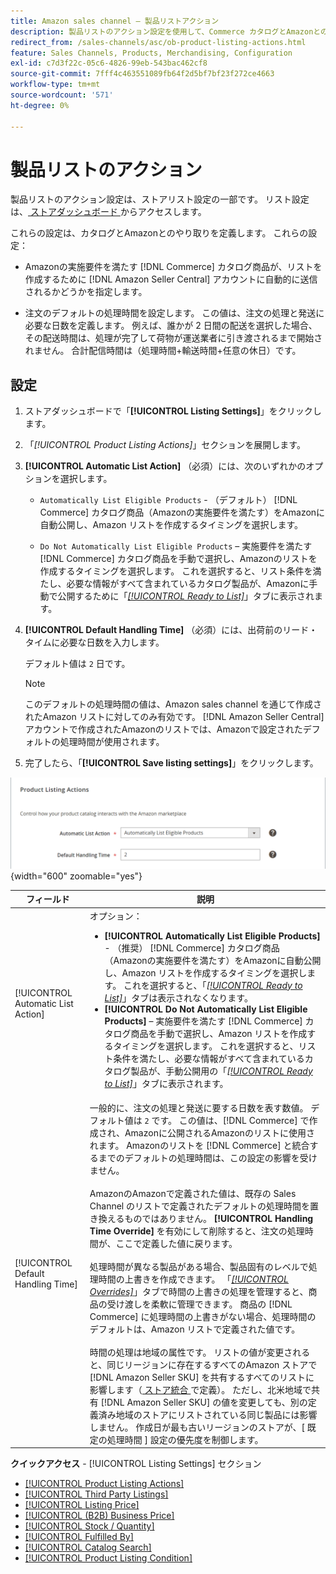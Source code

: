 ```yaml
---
title: Amazon sales channel – 製品リストアクション
description: 製品リストのアクション設定を使用して、Commerce カタログとAmazonとのやり取りを定義します。
redirect_from: /sales-channels/asc/ob-product-listing-actions.html
feature: Sales Channels, Products, Merchandising, Configuration
exl-id: c7d3f22c-05c6-4826-99eb-543bac462cf8
source-git-commit: 7fff4c463551089fb64f2d5bf7bf23f272ce4663
workflow-type: tm+mt
source-wordcount: '571'
ht-degree: 0%

---
```


# 製品リストのアクション

製品リストのアクション設定は、ストアリスト設定の一部です。 リスト設定は、[ ストアダッシュボード ](./amazon-store-dashboard.md) からアクセスします。

これらの設定は、カタログとAmazonとのやり取りを定義します。 これらの設定：

- Amazonの実施要件を満たす [!DNL Commerce] カタログ商品が、リストを作成するために [!DNL Amazon Seller Central] アカウントに自動的に送信されるかどうかを指定します。

- 注文のデフォルトの処理時間を設定します。 この値は、注文の処理と発送に必要な日数を定義します。 例えば、誰かが 2 日間の配送を選択した場合、その配送時間は、処理が完了して荷物が運送業者に引き渡されるまで開始されません。 合計配信時間は（処理時間+輸送時間+任意の休日）です。

## 設定

1. ストアダッシュボードで「**[!UICONTROL Listing Settings]**」をクリックします。

1. 「_[!UICONTROL Product Listing Actions]_」セクションを展開します。

1. **[!UICONTROL Automatic List Action]** （必須）には、次のいずれかのオプションを選択します。

   - `Automatically List Eligible Products` - （デフォルト） [!DNL Commerce] カタログ商品（Amazonの実施要件を満たす）をAmazonに自動公開し、Amazon リストを作成するタイミングを選択します。

   - `Do Not Automatically List Eligible Products` – 実施要件を満たす [!DNL Commerce] カタログ商品を手動で選択し、Amazonのリストを作成するタイミングを選択します。 これを選択すると、リスト条件を満たし、必要な情報がすべて含まれているカタログ製品が、Amazonに手動で公開するために「[_[!UICONTROL Ready to List]_](./ready-to-list.md)」タブに表示されます。

1. **[!UICONTROL Default Handling Time]** （必須）には、出荷前のリード・タイムに必要な日数を入力します。

   デフォルト値は `2` 日です。

   >[!NOTE]
   >
   >このデフォルトの処理時間の値は、Amazon sales channel を通じて作成されたAmazon リストに対してのみ有効です。 [!DNL Amazon Seller Central] アカウントで作成されたAmazonのリストでは、Amazonで設定されたデフォルトの処理時間が使用されます。

1. 完了したら、「**[!UICONTROL Save listing settings]**」をクリックします。

![ 製品リストのアクション ](assets/amazon-product-listing-actions.png){width="600" zoomable="yes"}

| フィールド | 説明 |
|------------------------------------|-----------------------------------------------------------------------------------------------------------------------------------------------------------------------------------------------------------------------------------------------------------------------------------------------------------------------------------------------------------------------------------------------------------------------------------------------------------------------------------------------------------------------------------------------------------------------------------------------------------------------------------------------------------------------------------------------------------------------------------------------------------------------------------------------------------------------------------------------------------------------------------------------------------------------------------------------------------------------------------------------------------------------------------------------------------------------------------------------------------------------------------------------------------------------------------------------------------------------------------------------------------------------------------------------------------------------------------------------------------------------------------------------------------------------------------------------------------------------------------------------------------------------------------------------------------------------------------------------------------------------------------------------------------------------------------------|
| [!UICONTROL Automatic List Action] | オプション：<ul><li>**[!UICONTROL Automatically List Eligible Products]** - （推奨） [!DNL Commerce] カタログ商品（Amazonの実施要件を満たす）をAmazonに自動公開し、Amazon リストを作成するタイミングを選択します。 これを選択すると、「[_[!UICONTROL Ready to List]_](./ready-to-list.md)」タブは表示されなくなります。 </li><li>**[!UICONTROL Do Not Automatically List Eligible Products]** – 実施要件を満たす [!DNL Commerce] カタログ商品を手動で選択し、Amazon リストを作成するタイミングを選択します。 これを選択すると、リスト条件を満たし、必要な情報がすべて含まれているカタログ製品が、手動公開用の「[_[!UICONTROL Ready to List]_](./ready-to-list.md)」タブに表示されます。</li></ul> |
| [!UICONTROL Default Handling Time] | 一般的に、注文の処理と発送に要する日数を表す数値。 デフォルト値は `2` です。 この値は、[!DNL Commerce] で作成され、Amazonに公開されるAmazonのリストに使用されます。 Amazonのリストを [!DNL Commerce] と統合するまでのデフォルトの処理時間は、この設定の影響を受けません。<br><br>AmazonのAmazonで定義された値は、既存の Sales Channel のリストで定義されたデフォルトの処理時間を置き換えるものではありません。 **[!UICONTROL Handling Time Override]** を有効にして削除すると、注文の処理時間が、ここで定義した値に戻ります。<br><br> 処理時間が異なる製品がある場合、製品固有のレベルで処理時間の上書きを作成できます。 「[_[!UICONTROL Overrides]_](./overrides.md)」タブで時間の上書きの処理を管理すると、商品の受け渡しを柔軟に管理できます。 商品の [!DNL Commerce] に処理時間の上書きがない場合、処理時間のデフォルトは、Amazon リストで定義された値です。<br><br> 時間の処理は地域の属性です。 リストの値が変更されると、同じリージョンに存在するすべてのAmazon ストアで [!DNL Amazon Seller SKU] を共有するすべてのリストに影響します（[ ストア統合 ](./store-integration.md) で定義）。 ただし、北米地域で共有 [!DNL Amazon Seller SKU] の値を変更しても、別の定義済み地域のストアにリストされている同じ製品には影響しません。 作成日が最も古いリージョンのストアが、[ 既定の処理時間 ] 設定の優先度を制御します。 |

**クイックアクセス** - [!UICONTROL Listing Settings] セクション

- [[!UICONTROL Product Listing Actions]](./product-listing-actions.md)
- [[!UICONTROL Third Party Listings]](./third-party-listing-settings.md)
- [[!UICONTROL Listing Price]](./listing-price.md)
- [[!UICONTROL (B2B) Business Price]](./business-pricing.md)
- [[!UICONTROL Stock / Quantity]](./stock-quantity.md)
- [[!UICONTROL Fulfilled By]](./fulfilled-by.md)
- [[!UICONTROL Catalog Search]](./catalog-search.md)
- [[!UICONTROL Product Listing Condition]](./product-listing-condition.md)
